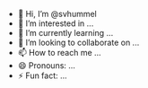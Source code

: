 - 👋 Hi, I’m @svhummel
- 👀 I’m interested in ...
- 🌱 I’m currently learning ...
- 💞️ I’m looking to collaborate on ...
- 📫 How to reach me ...
- 😄 Pronouns: ...
- ⚡ Fun fact: ...

<!---
svhummel/svhummel is a ✨ special ✨ repository because its `README.md` (this file) appears on your GitHub profile.
You can click the Preview link to take a look at your changes.
--->
